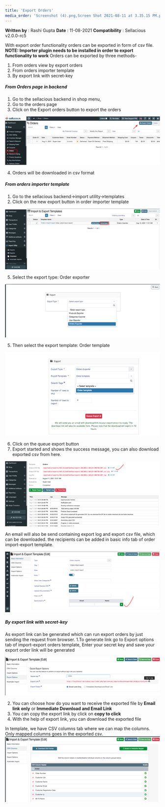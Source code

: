 ```yaml
---
title: 'Export Orders'
media_order: 'Screenshot (4).png,Screen Shot 2021-08-11 at 3.35.15 PM.png,Screen Shot 2021-08-11 at 3.35.29 PM.png,Screen Shot 2021-08-11 at 3.35.39 PM.png,Screenshot 2021-08-11 at 4.02.19 PM.png,Screen Shot 2021-08-11 at 4.10.58 PM.png,Screen Shot 2021-08-11 at 4.47.09 PM.png,Screenshot 2021-08-12 at 5.17.00 PM.png,Screenshot 2021-08-12 at 5.27.25 PM.png'
---
```


**Written by** : Rashi Gupta
**Date** : 11-08-2021
**Compatibility** : Sellacious v2.0.0-rc5

With export order functionality orders can be exported in form of csv file.
**NOTE: Importer plugin needs to be installed in order to export functionality to work** 
Orders can be exported by three methods-

1. From orders view by export orders
2. From orders importer template
3. By export link with secret-key

##### From Orders page in backend

1. Go to the sellacious backend in shop menu,
2. Go to the orders page
3. Click on the Export orders button to export the orders

![Screenshot%20%284%29](Screenshot%20%284%29.png "Screenshot%20%284%29")

4. Orders will be downloaded in csv format

##### From orders importer template

1. Go to the sellacious backend->import utility->templates
3. Click on the new export button in order importer template

![Screenshot%202021-08-12%20at%205.17.00%20PM](Screenshot%202021-08-12%20at%205.17.00%20PM.png "Screenshot%202021-08-12%20at%205.17.00%20PM")

5. Select the export type: Order exporter

![Screen%20Shot%202021-08-11%20at%203.35.15%20PM](Screen%20Shot%202021-08-11%20at%203.35.15%20PM.png "Screen%20Shot%202021-08-11%20at%203.35.15%20PM")

5. Then select the export template: Order template

![Screen%20Shot%202021-08-11%20at%203.35.29%20PM](Screen%20Shot%202021-08-11%20at%203.35.29%20PM.png "Screen%20Shot%202021-08-11%20at%203.35.29%20PM")

6. Click on the queue export button
7. Export started and shows the success message, you can also download exported csv from here.

![Screenshot%202021-08-11%20at%204.02.19%20PM](Screenshot%202021-08-11%20at%204.02.19%20PM.png "Screenshot%202021-08-11%20at%204.02.19%20PM")

An email will also be send containing export log and export csv file, which can be downloaded.
the recipients can be added in basic info tab of order import-export template.

![Screenshot%202021-08-12%20at%205.27.25%20PM](Screenshot%202021-08-12%20at%205.27.25%20PM.png "Screenshot%202021-08-12%20at%205.27.25%20PM")

##### By export link with secret-key

As export link can be generated which can run export orders by just sending the request from browser.
1.To generate link go to Export options tab of import-export orders template, Enter your secret key and save your export order link will be generated

![Screen%20Shot%202021-08-11%20at%204.10.58%20PM](Screen%20Shot%202021-08-11%20at%204.10.58%20PM.png "Screen%20Shot%202021-08-11%20at%204.10.58%20PM")

 2. You can choose how do you want to receive the exported file by **Email link only** or **Immediate Download and Email Link**
 3. You can copy the export link by click on **copy to click**
 4. With the help of export link, you can download the exported file

In template, we have CSV columns tab where we can map the columns. Only mapped columns goes in the exported csv.
![Screen%20Shot%202021-08-11%20at%204.47.09%20PM](Screen%20Shot%202021-08-11%20at%204.47.09%20PM.png "Screen%20Shot%202021-08-11%20at%204.47.09%20PM")